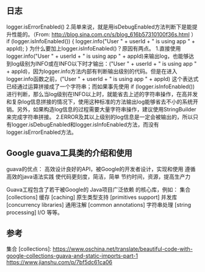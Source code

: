 ## 日志
logger.isErrorEnabled()
2.简单来说，就是用isDebugEnabled方法判断下是能提升性能的。（From: http://blog.sina.com.cn/s/blog_616b57310100f36s.html ）
 if (logger.isInfoEnabled()) {         logger.info("User " + userId + " is using app " + appId);     }
为什么要加上logger.isInfoEnabled()？原因有两点。
1.直接使用logger.info("User " + userId + " is using app " + appId)来输出log，也能够达到log级别为INFO或在INFO以下时才输出：("User " + userId + " is using app " + appId)，因为logger.info方法内部有判断输出级别的代码。但是在进入logger.info函数之前，("User " + userId + " is using app " + appId) 这个表达式已经通过运算拼接成了一个字符串；而如果事先使用 if (logger.isInfoEnabled())进行判断，那么当log级别在INFO以上时，就能省去上述的字符串操作，在高并发和复杂log信息拼接的情况下，使用这种标准的方法输出log能够省去不小的系统开销。另外，如果构造log信息的过程需要大量字符串操作，建议使用StringBuilder来完成字符串拼接。
2.ERROR及其以上级别的log信息是一定会被输出的，所以只有logger.isDebugEnabled和logger.isInfoEnabled方法，而没有logger.isErrorEnabled方法。
## Google guava工具类的介绍和使用
guava的优点：
高效设计良好的API，被Google的开发者设计，实现和使用
遵循高效的java语法实践
使代码更刻度，简洁，简单
节约时间，资源，提高生产力

Guava工程包含了若干被Google的 Java项目广泛依赖 的核心库，例如：
集合 [collections]
缓存 [caching]
原生类型支持 [primitives support]
并发库 [concurrency libraries]
通用注解 [common annotations]
字符串处理 [string processing]
I/O 等等。

## 参考
集合 [collections]:
https://www.oschina.net/translate/beautiful-code-with-google-collections-guava-and-static-imports-part-1
https://www.jianshu.com/p/7bf5dc61ca06
